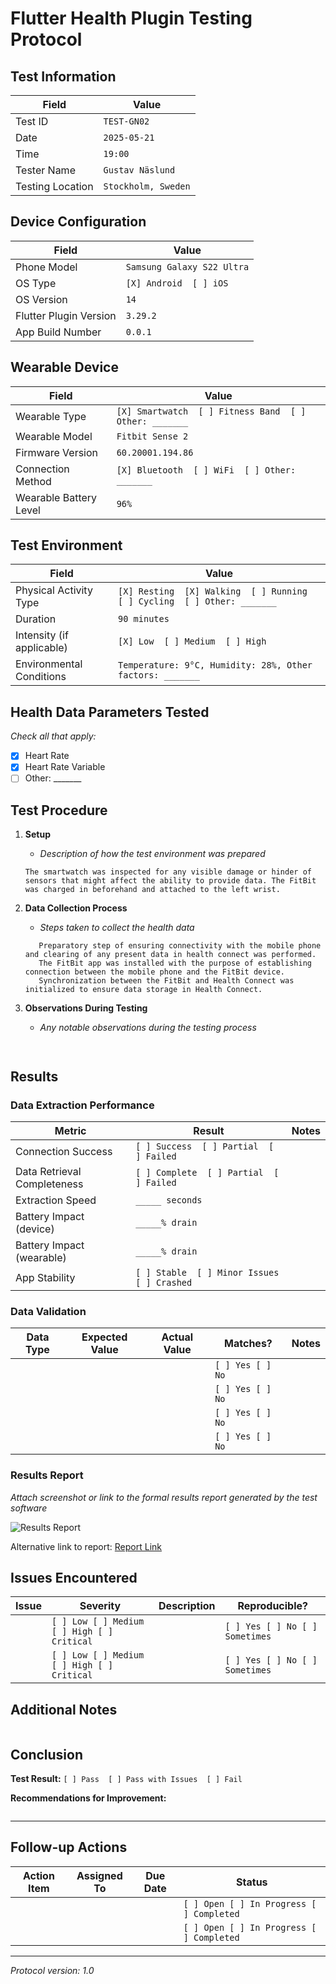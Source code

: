 # Flutter Health Plugin Testing Protocol

## Test Information

| Field | Value               |
|-------|---------------------|
| Test ID | `TEST-GN02`         |
| Date | `2025-05-21`        |
| Time | `19:00`             |
| Tester Name | `Gustav Näslund`    |
| Testing Location | `Stockholm, Sweden` |

## Device Configuration

| Field | Value                      |
|-------|----------------------------|
| Phone Model | `Samsung Galaxy S22 Ultra` |
| OS Type | `[X] Android  [ ] iOS`     |
| OS Version | `14`                       |
| Flutter Plugin Version | `3.29.2`                   |
| App Build Number | `0.0.1`                    |

## Wearable Device

| Field | Value                                                  |
|-------|--------------------------------------------------------|
| Wearable Type | `[X] Smartwatch  [ ] Fitness Band  [ ] Other: _______` |
| Wearable Model | `Fitbit Sense 2`                                       |
| Firmware Version | `60.20001.194.86`                                      |
| Connection Method | `[X] Bluetooth  [ ] WiFi  [ ] Other: _______`          |
| Wearable Battery Level | `96%`                                                  |

## Test Environment

| Field | Value                                                                    |
|-------|--------------------------------------------------------------------------|
| Physical Activity Type | `[X] Resting  [X] Walking  [ ] Running  [ ] Cycling  [ ] Other: _______` |
| Duration | `90 minutes`                                                             |
| Intensity (if applicable) | `[X] Low  [ ] Medium  [ ] High`                                          |
| Environmental Conditions | `Temperature: 9°C, Humidity: 28%, Other factors: _______`                |

## Health Data Parameters Tested

*Check all that apply:*

- [X] Heart Rate
- [X] Heart Rate Variable 
- [ ] Other: _______

## Test Procedure

1. **Setup**
    - _Description of how the test environment was prepared_
   ```
   The smartwatch was inspected for any visible damage or hinder of sensors that might affect the ability to provide data. The FitBit
   was charged in beforehand and attached to the left wrist. 
   ```

2. **Data Collection Process**
    - _Steps taken to collect the health data_
   ```
      Preparatory step of ensuring connectivity with the mobile phone and clearing of any present data in health connect was performed.
      The FitBit app was installed with the purpose of establishing connection between the mobile phone and the FitBit device.
      Synchronization between the FitBit and Health Connect was initialized to ensure data storage in Health Connect.
   ```

3. **Observations During Testing**
    - _Any notable observations during the testing process_
   ```
      
   ```

## Results

### Data Extraction Performance

| Metric | Result | Notes |
|--------|--------|-------|
| Connection Success | `[ ] Success  [ ] Partial  [ ] Failed` | |
| Data Retrieval Completeness | `[ ] Complete  [ ] Partial  [ ] Failed` | |
| Extraction Speed | `_____ seconds` | |
| Battery Impact (device) | `_____% drain` | |
| Battery Impact (wearable) | `_____% drain` | |
| App Stability | `[ ] Stable  [ ] Minor Issues  [ ] Crashed` | |

### Data Validation

| Data Type | Expected Value | Actual Value | Matches? | Notes |
|-----------|---------------|--------------|----------|-------|
| | | | `[ ] Yes [ ] No` | |
| | | | `[ ] Yes [ ] No` | |
| | | | `[ ] Yes [ ] No` | |
| | | | `[ ] Yes [ ] No` | |

### Results Report

*Attach screenshot or link to the formal results report generated by the test software*

![Results Report](path/to/screenshot.png)

Alternative link to report: [Report Link](url_or_path)

## Issues Encountered

| Issue | Severity | Description | Reproducible? |
|-------|----------|-------------|--------------|
| | `[ ] Low [ ] Medium [ ] High [ ] Critical` | | `[ ] Yes [ ] No [ ] Sometimes` |
| | `[ ] Low [ ] Medium [ ] High [ ] Critical` | | `[ ] Yes [ ] No [ ] Sometimes` |

## Additional Notes

```

```

## Conclusion

**Test Result:** `[ ] Pass  [ ] Pass with Issues  [ ] Fail`

**Recommendations for Improvement:**
```

```

---

## Follow-up Actions

| Action Item | Assigned To | Due Date | Status |
|-------------|-------------|----------|--------|
| | | | `[ ] Open [ ] In Progress [ ] Completed` |
| | | | `[ ] Open [ ] In Progress [ ] Completed` |

---

*Protocol version: 1.0*